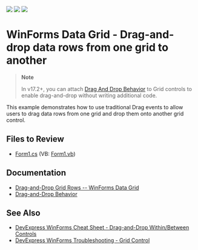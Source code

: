 <!-- default badges list -->
![](https://img.shields.io/endpoint?url=https://codecentral.devexpress.com/api/v1/VersionRange/128624391/17.2.3%2B)
[![](https://img.shields.io/badge/Open_in_DevExpress_Support_Center-FF7200?style=flat-square&logo=DevExpress&logoColor=white)](https://supportcenter.devexpress.com/ticket/details/E694)
[![](https://img.shields.io/badge/📖_How_to_use_DevExpress_Examples-e9f6fc?style=flat-square)](https://docs.devexpress.com/GeneralInformation/403183)
<!-- default badges end -->

# WinForms Data Grid - Drag-and-drop data rows from one grid to another

> **Note**
> 
> In v17.2+, you can attach [Drag And Drop Behavior](https://documentation.devexpress.com/WindowsForms/118656/Common-Features/Behaviors/Drag-And-Drop-Behavior) to Grid controls to enable drag-and-drop without writing additional code.

This example demonstrates how to use traditional Drag events to allow users to drag data rows from one grid and drop them onto another grid control.


## Files to Review

* [Form1.cs](./CS/Form1.cs) (VB: [Form1.vb](./VB/Form1.vb))


## Documentation

* [Drag-and-Drop Grid Rows -- WinForms Data Grid](https://docs.devexpress.com/WindowsForms/401989/controls-and-libraries/data-grid/drag-and-drop)
* [Drag-and-Drop Behavior](https://documentation.devexpress.com/WindowsForms/118656/Common-Features/Behaviors/Drag-And-Drop-Behavior)

## See Also

* [DevExpress WinForms Cheat Sheet - Drag-and-Drop Within/Between Controls](https://go.devexpress.com/CheatSheets_WinForms_Examples_T949086.aspx)
* [DevExpress WinForms Troubleshooting - Grid Control](https://go.devexpress.com/CheatSheets_WinForms_Examples_T934742.aspx)


